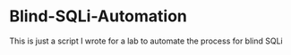 # Blind-SQLi-Automation
This is just a script I wrote for a lab to automate the process for blind SQLi
